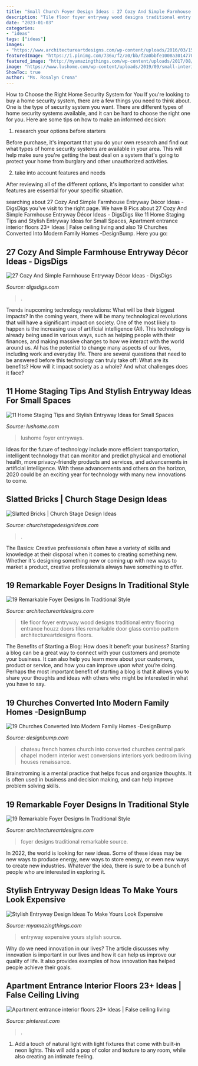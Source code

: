 ```yaml
---
title: "Small Church Foyer Design Ideas : 27 Cozy And Simple Farmhouse Entryway Décor Ideas"
description: "Tile floor foyer entryway wood designs traditional entry flooring entrance houzz doors tiles remarkable door glass combo pattern architectureartdesigns floors"
date: "2023-01-03"
categories:
- "ideas"
tags: ["ideas"]
images:
- "https://www.architectureartdesigns.com/wp-content/uploads/2016/03/15-33.jpg"
featuredImage: "https://i.pinimg.com/736x/f2/a0/bb/f2a0bbfe1008a3014770282421f572fa.jpg"
featured_image: "http://myamazingthings.com/wp-content/uploads/2017/08/entryway-ideas-4.png"
image: "https://www.lushome.com/wp-content/uploads/2019/09/small-interior-design-entryway-ideas-10.jpg"
ShowToc: true
author: "Ms. Rosalyn Crona"
---
```



How to Choose the Right Home Security System for You
If you're looking to buy a home security system, there are a few things you need to think about. One is the type of security system you want. There are different types of home security systems available, and it can be hard to choose the right one for you. Here are some tips on how to make an informed decision: 
1. research your options before starters

Before purchase, it's important that you do your own research and find out what types of home security systems are available in your area. This will help make sure you're getting the best deal on a system that's going to protect your home from burglary and other unauthorized activities. 

2. take into account features and needs

After reviewing all of the different options, it's important to consider what features are essential for your specific situation.

	

		
searching about 27 Cozy And Simple Farmhouse Entryway Décor Ideas - DigsDigs you've visit to the right page. We have 8 Pics about 27 Cozy And Simple Farmhouse Entryway Décor Ideas - DigsDigs like 11 Home Staging Tips and Stylish Entryway Ideas for Small Spaces, Apartment entrance interior floors 23+ Ideas | False ceiling living and also 19 Churches Converted Into Modern Family Homes -DesignBump. Here you go:
		
    
## 27 Cozy And Simple Farmhouse Entryway Décor Ideas - DigsDigs

<img loading=lazy src="https://www.digsdigs.com/photos/cozy-and-simple-farmhouse-entryway-decor-ideas-15-554x748.jpg" onerror="this.onerror=null;this.src='https://tse4.mm.bing.net/th?id=OIP.vcLxlby8LMtidBINzcpnggHaJ_&amp;pid=15.1';" alt="27 Cozy And Simple Farmhouse Entryway Décor Ideas - DigsDigs">

_Source: digsdigs.com_

>. 

	

Trends inupcoming technology revolutions: What will be their biggest impacts?
In the coming years, there will be many technological revolutions that will have a significant impact on society. One of the most likely to happen is the increasing use of artificial intelligence (AI). This technology is already being used in various ways, such as helping people with their finances, and making massive changes to how we interact with the world around us. AI has the potential to change many aspects of our lives, including work and everyday life. There are several questions that need to be answered before this technology can truly take off: What are its benefits? How will it impact society as a whole? And what challenges does it face?

    
## 11 Home Staging Tips And Stylish Entryway Ideas For Small Spaces

<img loading=lazy src="https://www.lushome.com/wp-content/uploads/2019/09/small-interior-design-entryway-ideas-10.jpg" onerror="this.onerror=null;this.src='https://tse2.mm.bing.net/th?id=OIP.cmyfrB30DktbgL7DWM5fAAHaJ3&amp;pid=15.1';" alt="11 Home Staging Tips and Stylish Entryway Ideas for Small Spaces">

_Source: lushome.com_

>lushome foyer entryways. 

	

Ideas for the future of technology include more efficient transportation, intelligent technology that can monitor and predict physical and emotional health, more privacy-friendly products and services, and advancements in artificial intelligence. With these advancements and others on the horizon, 2020 could be an exciting year for technology with many new innovations to come.

    
## Slatted Bricks | Church Stage Design Ideas

<img loading=lazy src="https://churchstagedesignideas.com/wp-content/uploads/2017/04/IMG_20170324_151252-01-1000x563.jpg" onerror="this.onerror=null;this.src='https://tse4.mm.bing.net/th?id=OIP.m-bDdTRJ-3m7kh1AdqNa5AHaEK&amp;pid=15.1';" alt="Slatted Bricks | Church Stage Design Ideas">

_Source: churchstagedesignideas.com_

>. 

	

The Basics:
Creative professionals often have a variety of skills and knowledge at their disposal when it comes to creating something new. Whether it's designing something new or coming up with new ways to market a product, creative professionals always have something to offer.

    
## 19 Remarkable Foyer Designs In Traditional Style

<img loading=lazy src="https://www.architectureartdesigns.com/wp-content/uploads/2016/03/15-33.jpg" onerror="this.onerror=null;this.src='https://tse1.mm.bing.net/th?id=OIP.K__swC5fKQEyTnaJwmRxwAAAAA&amp;pid=15.1';" alt="19 Remarkable Foyer Designs In Traditional Style">

_Source: architectureartdesigns.com_

>tile floor foyer entryway wood designs traditional entry flooring entrance houzz doors tiles remarkable door glass combo pattern architectureartdesigns floors. 

	

The Benefits of Starting a Blog: How does it benefit your business?
Starting a blog can be a great way to connect with your customers and promote your business. It can also help you learn more about your customers, product or service, and how you can improve upon what you’re doing. Perhaps the most important benefit of starting a blog is that it allows you to share your thoughts and ideas with others who might be interested in what you have to say.

    
## 19 Churches Converted Into Modern Family Homes -DesignBump

<img loading=lazy src="https://cdn.designbump.com/wp-content/uploads/2014/09/church-homes-003.jpg" onerror="this.onerror=null;this.src='https://tse2.mm.bing.net/th?id=OIP.NhS74Oa_8Dm0-2b6nWqbPAHaJ4&amp;pid=15.1';" alt="19 Churches Converted Into Modern Family Homes -DesignBump">

_Source: designbump.com_

>chateau french homes church into converted churches central park chapel modern interior west conversions interiors york bedroom living houses renaissance. 

	

Brainstroming is a mental practice that helps focus and organize thoughts. It is often used in business and decision making, and can help improve problem solving skills.

    
## 19 Remarkable Foyer Designs In Traditional Style

<img loading=lazy src="https://www.architectureartdesigns.com/wp-content/uploads/2016/03/17-22.jpg" onerror="this.onerror=null;this.src='https://tse1.mm.bing.net/th?id=OIP.QYbk1BE-6ZQHlKsMCj9umgHaI8&amp;pid=15.1';" alt="19 Remarkable Foyer Designs In Traditional Style">

_Source: architectureartdesigns.com_

>foyer designs traditional remarkable source. 

	

In 2022, the world is looking for new ideas. Some of these ideas may be new ways to produce energy, new ways to store energy, or even new ways to create new industries. Whatever the idea, there is sure to be a bunch of people who are interested in exploring it.

    
## Stylish Entryway Design Ideas To Make Yours Look Expensive

<img loading=lazy src="http://myamazingthings.com/wp-content/uploads/2017/08/entryway-ideas-4.png" onerror="this.onerror=null;this.src='https://tse3.mm.bing.net/th?id=OIP.9mAPYq5ZExoAWqMFmKdn7wHaLG&amp;pid=15.1';" alt="Stylish Entryway Design Ideas To Make Yours Look Expensive">

_Source: myamazingthings.com_

>entryway expensive yours stylish source. 

	

Why do we need innovation in our lives?
The article discusses why innovation is important in our lives and how it can help us improve our quality of life. It also provides examples of how innovation has helped people achieve their goals.

    
## Apartment Entrance Interior Floors 23+ Ideas | False Ceiling Living

<img loading=lazy src="https://i.pinimg.com/736x/f2/a0/bb/f2a0bbfe1008a3014770282421f572fa.jpg" onerror="this.onerror=null;this.src='https://tse1.mm.bing.net/th?id=OIP.MjylF32HXBN2wBDRyRNXpgAAAA&amp;pid=15.1';" alt="Apartment entrance interior floors 23+ Ideas | False ceiling living">

_Source: pinterest.com_

>. 

	

1. Add a touch of natural light with light fixtures that come with built-in neon lights. This will add a pop of color and texture to any room, while also creating an intimate feeling.

